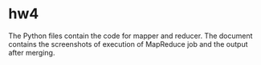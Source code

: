 # hw4

The Python files contain the code for mapper and reducer.
The document contains the screenshots of execution of MapReduce job and the output after merging. 
